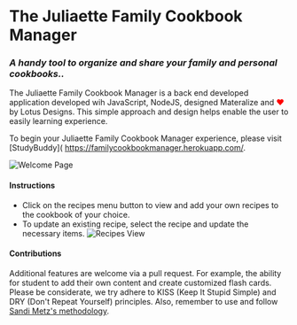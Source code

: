 # The Juliaette Family Cookbook Manager

### ***A handy tool to organize and share your family and personal cookbooks..***

The Juliaette Family Cookbook Manager is a back end developed application developed wih JavaScript, NodeJS, designed Materalize and <span style="color:red;">&#10084;</span> by Lotus Designs.  This simple approach and design helps enable the user to easily  learning experience.

To begin your Juliaette Family Cookbook Manager experience, please visit [StudyBuddy]( https://familycookbookmanager.herokuapp.com/.


![Welcome Page](https://github.com/Kathy145/familyCookbookManager/blob/master/public/img/Home%20-%20Juilaette%20Family%20Cookbook%20Manager.png?raw=true "Welcome")


#### Instructions
- Click on the recipes menu button to view and add your own recipes to the cookbook of your choice. 
- To update an existing recipe, select the recipe and update the necessary items. 
![Recipes View](https://github.com/Kathy145/familyCookbookManager/blob/master/public/img/Recipe%20View%20-%20Juliaette%20Family%20Cookbook%20Manager.png?raw=true "Recipes View")


#### Contributions 

Additional features are welcome via a pull request.  For example, the ability for student to add their own content and create customized flash cards.  Please be considerate, we try adhere to KISS (Keep It Stupid Simple) and DRY (Don't Repeat Yourself) principles.  Also, remember to use and follow [Sandi Metz's methodology](https://robots.thoughtbot.com/sandi-metz-rules-for-developers). 
